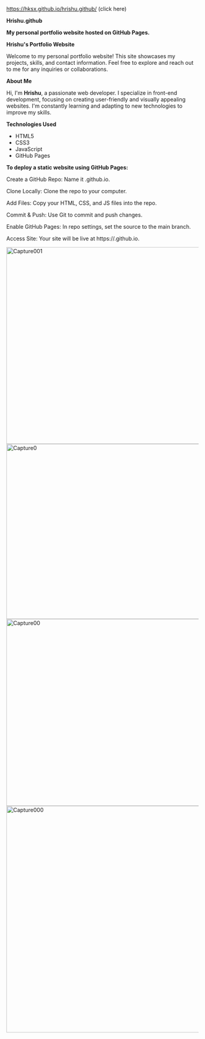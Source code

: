 https://hksx.github.io/hrishu.github/ (click here)

**Hrishu.github**    

**My personal portfolio website hosted on GitHub Pages.**

**Hrishu's Portfolio Website**

Welcome to my personal portfolio website! This site showcases my projects, skills, and contact information. Feel free to explore and reach out to me for any inquiries or collaborations.

**About Me**

Hi, I'm **Hrishu**, a passionate web developer. I specialize in front-end development, focusing on creating user-friendly and visually appealing websites. I'm constantly learning and adapting to new technologies to improve my skills.


**Technologies Used**

- HTML5
- CSS3
- JavaScript
- GitHub Pages


**To deploy a static website using GitHub Pages:**

Create a GitHub Repo: Name it <yourusername>.github.io.

Clone Locally: Clone the repo to your computer.

Add Files: Copy your HTML, CSS, and JS files into the repo.

Commit & Push: Use Git to commit and push changes.

Enable GitHub Pages: In repo settings, set the source to the main branch.

Access Site: Your site will be live at https://<yourusername>.github.io.

<img width="858" height="515" alt="Capture001" src="https://github.com/user-attachments/assets/050c8086-ad2c-4668-8778-3effd5f61495" />

<img width="1108" height="458" alt="Capture0" src="https://github.com/user-attachments/assets/4700a37c-d0b4-491f-bceb-2607d5d5986f" />

<img width="990" height="489" alt="Capture00" src="https://github.com/user-attachments/assets/8dfde709-9433-4ca0-a0b8-ebdfe9752973" />

<img width="906" height="593" alt="Capture000" src="https://github.com/user-attachments/assets/27c543ee-8023-4f53-9cf9-d21a974df248" />

